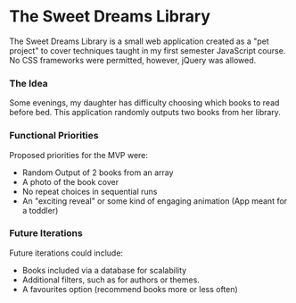 # The Sweet Dreams Library
The Sweet Dreams Library is a small web application created as a "pet project" to cover techniques taught in my first semester JavaScript course. No CSS frameworks were permitted, however, jQuery was allowed.

### The Idea
Some evenings, my daughter has difficulty choosing which books to read before bed. This application randomly outputs two books from her library.

### Functional Priorities
Proposed priorities for the MVP were:
- Random Output of 2 books from an array
- A photo of the book cover
- No repeat choices in sequential runs
- An "exciting reveal" or some kind of engaging animation (App meant for a toddler)

### Future Iterations
Future iterations could include:
- Books included via a database for scalability
- Additional filters, such as for authors or themes.
- A favourites option (recommend books more or less often)
